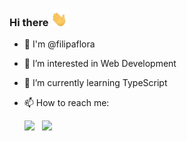 ### Hi there <img src = "https://github.com/filipaflora/filipaflora/blob/main/GIF.gif" width = "29px">

- 👋 I'm @filipaflora
- 👀 I’m interested in Web Development
- 🌱 I’m currently learning TypeScript
- 📫 How to reach me:

  [<img src="https://img.icons8.com/color/48/000000/linkedin.png" width="5%"/>](https://www.linkedin.com/in/ana-filipa-flora-ribeiro/)  &nbsp; <a href="mailto:filipa.flora@gmail.com"> <img src="https://img.icons8.com/fluent/48/000000/gmail.png" width="5%"/>



